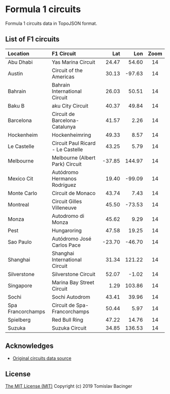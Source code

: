 # Formula 1 circuits

Formula 1 circuits data in TopoJSON format.

## List of F1 circuits

| Location | F1 Circuit | Lat | Lon | Zoom |
|:---|:---|---:|---:|:---:|
| Abu Dhabi | Yas Marina Circuit | 24.47 | 54.60 | 14 |
| Austin | Circuit of the Americas | 30.13 | -97.63 | 14 |
| Bahrain | Bahrain International Circuit | 26.03 | 50.51 | 14 |
| Baku B| aku City Circuit | 40.37 | 49.84 | 14 |
| Barcelona | Circuit de Barcelona-Catalunya | 41.57 | 2.26 | 14 |
| Hockenheim | Hockenheimring | 49.33 | 8.57 | 14 |
| Le Castelle | Circuit Paul Ricard - Le Castelle | 43.25 | 5.79 | 14 |
| Melbourne | Melbourne (Albert Park) Circuit | -37.85 | 144.97 | 14 |
| Mexico Cit | Autódromo Hermanos Rodríguez | 19.40 | -99.09 | 14 |
| Monte Carlo | Circuit de Monaco | 43.74 | 7.43 | 14 |
| Montreal | Circuit Gilles Villeneuve | 45.50 | -73.53 | 14 |
| Monza | Autodromo di Monza | 45.62 | 9.29 | 14 |
| Pest | Hungaroring | 47.58 | 19.25 | 14 |
| Sao Paulo | Autódromo José Carlos Pace | -23.70 | -46.70 | 14 |
| Shanghai | Shanghai International Circuit | 31.34 | 121.22 | 14 |
| Silverstone | Silverstone Circuit | 52.07 | -1.02 | 14 |
| Singapore | Marina Bay Street Circuit | 1.29 | 103.86 | 14 |
| Sochi | Sochi Autodrom | 43.41 | 39.96 | 14 |
| Spa Francorchamps | Circuit de Spa-Francorchamps | 50.44 | 5.97 | 14 |
| Spielberg | Red Bull Ring | 47.22 | 14.76 | 14 |
| Suzuka | Suzuka Circuit | 34.85 | 136.53 | 14 |

## Acknowledges

* [Original circuits data source](https://www.google.com/maps/d/u/0/viewer?mid=1nv6ugq4H67CSzKUauW92-pPstYw&ll=-37.84579005412956%2C144.96881158570557&z=16)

## License

[The MIT License (MIT)](LICENSE)
Copyright (c) 2019 Tomislav Bacinger